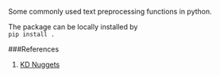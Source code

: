 Some commonly used text preprocessing functions in python.

The package can be locally installed by   
```pip install .```

###References
1. [KD Nuggets](https://www.kdnuggets.com/2018/03/text-data-preprocessing-walkthrough-python.html)